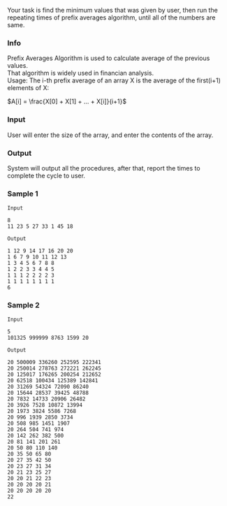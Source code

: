 Your task is find the minimum values that was given by user, then run the repeating times of prefix averages algorithm, until all of the numbers are same.  

### Info
Prefix Averages Algorithm is used to calculate average of the previous values.  
That algorithm is widely used in financian analysis.  
Usage: The i-th prefix average of an array X is the average of the first(i+1) elements of X:

$A[i] = \frac{X[0] + X[1] + ... + X[i]}{i+1}$

### Input
User will enter the size of the array, and enter the contents of the array.

### Output
System will output all the procedures, after that, report the times to complete the cycle to user.

### Sample 1
`Input`
```
8
11 23 5 27 33 1 45 18
```

`Output`
```
1 12 9 14 17 16 20 20 
1 6 7 9 10 11 12 13 
1 3 4 5 6 7 8 8 
1 2 2 3 3 4 4 5 
1 1 1 2 2 2 2 3 
1 1 1 1 1 1 1 1 
6
```

### Sample 2
`Input`
```
5
101325 999999 8763 1599 20
```

`Output`
```
20 500009 336260 252595 222341 
20 250014 278763 272221 262245 
20 125017 176265 200254 212652 
20 62518 100434 125389 142841 
20 31269 54324 72090 86240 
20 15644 28537 39425 48788 
20 7832 14733 20906 26482 
20 3926 7528 10872 13994 
20 1973 3824 5586 7268 
20 996 1939 2850 3734 
20 508 985 1451 1907 
20 264 504 741 974 
20 142 262 382 500 
20 81 141 201 261 
20 50 80 110 140 
20 35 50 65 80 
20 27 35 42 50 
20 23 27 31 34 
20 21 23 25 27 
20 20 21 22 23 
20 20 20 20 21 
20 20 20 20 20
22
```
